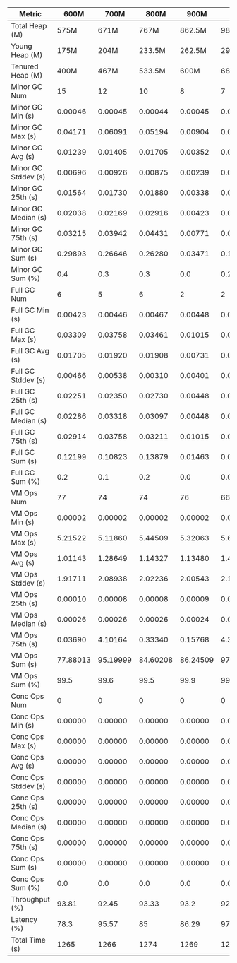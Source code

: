 | Metric | 600M | 700M | 800M | 900M | 1 GB | 2 GB | 4 GB | 8 GB |
|------|----|----|----|----|----|----|----|----|
| Total Heap (M) | 575M | 671M | 767M | 862.5M | 981.5M | 1963M | 3925.5M | 7851M |
| Young Heap (M) | 175M | 204M | 233.5M | 262.5M | 298.5M | 597.5M | 1194.5M | 2389.5M |
| Tenured Heap (M) | 400M | 467M | 533.5M | 600M | 683M | 1365.5M | 2731M | 5461.5M |
| Minor GC Num | 15 | 12 | 10 | 8 | 7 | 4 | 3 | 2 |
| Minor GC Min (s) | 0.00046 | 0.00045 | 0.00044 | 0.00045 | 0.00042 | 0.00041 | 0.00048 | 0.00044 |
| Minor GC Max (s) | 0.04171 | 0.06091 | 0.05194 | 0.00904 | 0.04688 | 0.02616 | 0.04722 | 0.00354 |
| Minor GC Avg (s) | 0.01239 | 0.01405 | 0.01705 | 0.00352 | 0.01528 | 0.00993 | 0.02457 | 0.00199 |
| Minor GC Stddev (s) | 0.00696 | 0.00926 | 0.00875 | 0.00239 | 0.00826 | 0.00681 | 0.00102 | 0.00219 |
| Minor GC 25th (s) | 0.01564 | 0.01730 | 0.01880 | 0.00338 | 0.01944 | 0.00983 | 0.04722 | 0.00044 |
| Minor GC Median (s) | 0.02038 | 0.02169 | 0.02916 | 0.00423 | 0.03140 | 0.00983 | 0.04722 | 0.00044 |
| Minor GC 75th (s) | 0.03215 | 0.03942 | 0.04431 | 0.00771 | 0.03583 | 0.02616 | 0.04722 | 0.00354 |
| Minor GC Sum (s) | 0.29893 | 0.26646 | 0.26280 | 0.03471 | 0.14714 | 0.03974 | 0.05106 | 0.00397 |
| Minor GC Sum (%) | 0.4 | 0.3 | 0.3 | 0.0 | 0.2 | 0.0 | 0.0 | 0.0 |
| Full GC Num | 6 | 5 | 6 | 2 | 2 | 2 | 2 | 2 |
| Full GC Min (s) | 0.00423 | 0.00446 | 0.00467 | 0.00448 | 0.00426 | 0.00477 | 0.00558 | 0.00495 |
| Full GC Max (s) | 0.03309 | 0.03758 | 0.03461 | 0.01015 | 0.01012 | 0.01094 | 0.00996 | 0.00970 |
| Full GC Avg (s) | 0.01705 | 0.01920 | 0.01908 | 0.00731 | 0.00719 | 0.00786 | 0.00777 | 0.00733 |
| Full GC Stddev (s) | 0.00466 | 0.00538 | 0.00310 | 0.00401 | 0.00415 | 0.00436 | 0.00309 | 0.00336 |
| Full GC 25th (s) | 0.02251 | 0.02350 | 0.02730 | 0.00448 | 0.00426 | 0.00477 | 0.00558 | 0.00495 |
| Full GC Median (s) | 0.02286 | 0.03318 | 0.03097 | 0.00448 | 0.00426 | 0.00477 | 0.00558 | 0.00495 |
| Full GC 75th (s) | 0.02914 | 0.03758 | 0.03211 | 0.01015 | 0.01012 | 0.01094 | 0.00996 | 0.00970 |
| Full GC Sum (s) | 0.12199 | 0.10823 | 0.13879 | 0.01463 | 0.01438 | 0.01571 | 0.01554 | 0.01465 |
| Full GC Sum (%) | 0.2 | 0.1 | 0.2 | 0.0 | 0.0 | 0.0 | 0.0 | 0.0 |
| VM Ops Num | 77 | 74 | 74 | 76 | 66 | 61 | 58 | 53 |
| VM Ops Min (s) | 0.00002 | 0.00002 | 0.00002 | 0.00002 | 0.00001 | 0.00002 | 0.00003 | 0.00002 |
| VM Ops Max (s) | 5.21522 | 5.11860 | 5.44509 | 5.32063 | 5.60211 | 5.91442 | 5.94700 | 5.47469 |
| VM Ops Avg (s) | 1.01143 | 1.28649 | 1.14327 | 1.13480 | 1.48077 | 1.62727 | 1.78560 | 1.50582 |
| VM Ops Stddev (s) | 1.91711 | 2.08938 | 2.02236 | 2.00543 | 2.19789 | 2.29403 | 2.38711 | 2.22554 |
| VM Ops 25th (s) | 0.00010 | 0.00008 | 0.00008 | 0.00009 | 0.00011 | 0.00010 | 0.00012 | 0.00014 |
| VM Ops Median (s) | 0.00026 | 0.00026 | 0.00026 | 0.00024 | 0.00029 | 0.00031 | 0.00029 | 0.00022 |
| VM Ops 75th (s) | 0.03690 | 4.10164 | 0.33340 | 0.15768 | 4.38222 | 4.38577 | 4.41680 | 4.26539 |
| VM Ops Sum (s) | 77.88013 | 95.19999 | 84.60208 | 86.24509 | 97.73062 | 99.26377 | 103.56474 | 79.80845 |
| VM Ops Sum (%) | 99.5 | 99.6 | 99.5 | 99.9 | 99.8 | 99.9 | 99.9 | 100.0 |
| Conc Ops Num | 0 | 0 | 0 | 0 | 0 | 0 | 0 | 0 |
| Conc Ops Min (s) | 0.00000 | 0.00000 | 0.00000 | 0.00000 | 0.00000 | 0.00000 | 0.00000 | 0.00000 |
| Conc Ops Max (s) | 0.00000 | 0.00000 | 0.00000 | 0.00000 | 0.00000 | 0.00000 | 0.00000 | 0.00000 |
| Conc Ops Avg (s) | 0.00000 | 0.00000 | 0.00000 | 0.00000 | 0.00000 | 0.00000 | 0.00000 | 0.00000 |
| Conc Ops Stddev (s) | 0.00000 | 0.00000 | 0.00000 | 0.00000 | 0.00000 | 0.00000 | 0.00000 | 0.00000 |
| Conc Ops 25th (s) | 0.00000 | 0.00000 | 0.00000 | 0.00000 | 0.00000 | 0.00000 | 0.00000 | 0.00000 |
| Conc Ops Median (s) | 0.00000 | 0.00000 | 0.00000 | 0.00000 | 0.00000 | 0.00000 | 0.00000 | 0.00000 |
| Conc Ops 75th (s) | 0.00000 | 0.00000 | 0.00000 | 0.00000 | 0.00000 | 0.00000 | 0.00000 | 0.00000 |
| Conc Ops Sum (s) | 0.00000 | 0.00000 | 0.00000 | 0.00000 | 0.00000 | 0.00000 | 0.00000 | 0.00000 |
| Conc Ops Sum (%) | 0.0 | 0.0 | 0.0 | 0.0 | 0.0 | 0.0 | 0.0 | 0.0 |
| Throughput (%) | 93.81 | 92.45 | 93.33 | 93.2 | 92.29 | 92.17 | 91.84 | 93.73 |
| Latency (%) | 78.3 | 95.57 | 85 | 86.29 | 97.89 | 99.32 | 103.63 | 79.83 |
| Total Time (s) | 1265 | 1266 | 1274 | 1269 | 1269 | 1268 | 1270 | 1274 |
